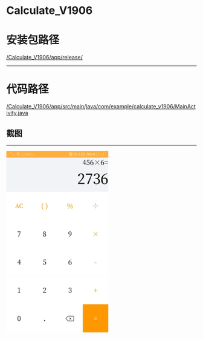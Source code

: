 # Calculate_V1906
# 安装包路径
<a href="https://github.com/1100011101000101000110111101111/Calculate_V1906/tree/master/app/release">/Calculate_V1906/app/release/</a>
* * *
# 代码路径
<a href="https://github.com/1100011101000101000110111101111/Calculate_V1906/blob/master/app/src/main/java/com/example/calculate_v1906/MainActivity.java">/Calculate_V1906/app/src/main/java/com/example/calculate_v1906/MainActivity.java</a>
## 截图
* * *
<img src="https://github.com/1100011101000101000110111101111/Calculate_V1906/blob/master/Calculate.jpg" width="270" height="480" >
